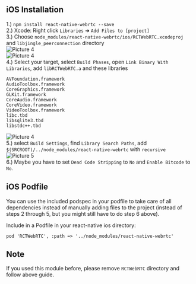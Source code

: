 ## iOS Installation

1.) `npm install react-native-webrtc --save`  
2.) Xcode: Right click `Libraries` ➜ `Add Files to [project]`  
3.) Choose `node_modules/react-native-webrtc/ios/RCTWebRTC.xcodeproj` and `libjingle_peerconnection` directory  
![Picture 4](http://i.imgur.com/5K6JfWt.jpg)  
![Picture 4](http://i.imgur.com/KMAyYU9.jpg)  
4.) Select your target, select `Build Phases`, open `Link Binary With Libraries`, add `libRCTWebRTC.a` and these libraries  
```
AVFoundation.framework
AudioToolbox.framework
CoreGraphics.framework
GLKit.framework
CoreAudio.framework
CoreVideo.framework
VideoToolbox.framework
libc.tbd
libsqlite3.tbd
libstdc++.tbd
```
![Picture 4](http://i.imgur.com/YyA9eQy.jpg)  
5.) select `Build Settings`, find `Library Search Paths`, add `$(SRCROOT)/../node_modules/react-native-webrtc` with `recursive`
![Picture 5](http://i.imgur.com/L3QkvzG.jpg)  
6.) Maybe you have to set `Dead Code Stripping` to `No` and `Enable Bitcode` to `No`.

## iOS Podfile

You can use the included podspec in your podfile to take care of all dependencies instead of manually adding files to the project (instead of steps 2 through 5, but you might still have to do step 6 above).

Include in a Podfile in your react-native ios directory:

```
pod 'RCTWebRTC', :path => '../node_modules/react-native-webrtc'
```

## Note
If you used this module before, please remove `RCTWebRTC` directory and follow above guide.
